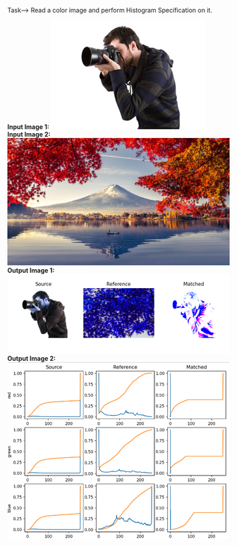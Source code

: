 Task--> Read a color image and perform Histogram Specification on it.  <br />

**Input Image 1:**
![](img.jpeg)
<br />
**Input Image 2:**
![](img1.jpg)
<br />
**Output Image 1:**
![](output1.png)
<br />
**Output Image 2:**
![](output2.png)

